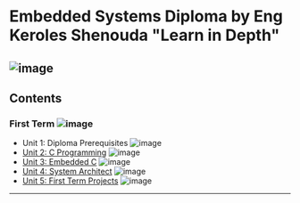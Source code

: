 
# Embedded Systems Diploma by Eng Keroles Shenouda "Learn in Depth"

![image](https://drive.google.com/uc?export=view&id=1Bcpl5OGMCVsqHlF52MFKXuOHNEaKHi92)
---

## Contents

### First Term ![image](https://progress-bar.dev/10/?title=In_Progress)

- Unit 1: Diploma Prerequisites ![image](https://progress-bar.dev/100/?title=No_Assignments&color=bababa)
- [Unit 2: C Programming]() ![image](https://progress-bar.dev/100/)
- [Unit 3: Embedded C]() ![image](https://progress-bar.dev/0/)
- [Unit 4: System Architect]() ![image](https://progress-bar.dev/0/)
- [Unit 5: First Term Projects]() ![image](https://progress-bar.dev/0/)

---
